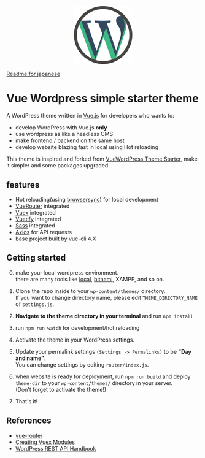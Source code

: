<p align="center">
  <img src="vue-wordpress-theme-simple-starter.svg" width=30%>
</p>

<a href="README_ja.md">Readme for japanese</a>

# Vue Wordpress simple starter theme
A WordPress theme written in [Vue.js](https://jp.vuejs.org/index.html) for developers who wants to:
- develop WordPress with Vue.js **only**
- use wordpress as like a headless CMS
- make frontend / backend on the same host
- develop website blazing fast in local using Hot reloading

This theme is inspired and forked from [VueWordPress Theme Starter](https://github.com/EvanAgee/vuejs-wordpress-theme-starter), make it simpler and some packages upgraded.

## features
- Hot reloading(using [browsersync](https://browsersync.io)) for local development
- [VueRouter](https://github.com/vuejs/vue-router) integrated
- [Vuex](https://github.com/vuejs/vuex) integrated
- [Vuetify](https://vuetifyjs.com) integrated
- [Sass](https://sass-lang.com) integrated
- [Axios](https://github.com/axios/axios) for API requests
- base project built by vue-cli 4.X

## Getting started
0. make your local wordpress environment.  
there are many tools like [local](https://localwp.com/?download), [bitnami](https://bitnami.com/stack/wordpress/installer), XAMPP, and so on.

1. Clone the repo inside to your `wp-content/themes/` directory.  
If you want to change directory name, please edit `THEME_DIRECTORY_NAME` of `settings.js`.
3. **Navigate to the theme directory in your terminal** and run `npm install`
4. run `npm run watch` for development/hot reloading
5. Activate the theme in your WordPress settings.
6. Update your permalink settings `(Settings -> Permalinks)` to be **"Day and name"**.  
You can change settings by editing `router/index.js`.

6. when website is ready for deployment, run `npm run build` and deploy `theme-dir` to your `wp-content/themes/` directory in your server.  
(Don't forget to activate the theme!)
7. That's it!

## References
- [vue-router](https://github.com/vuejs/vue-router)
- [Creating Vuex Modules](https://vuex.vuejs.org/en/modules.html)
- [WordPress REST API Handbook](https://developer.wordpress.org/rest-api/)
